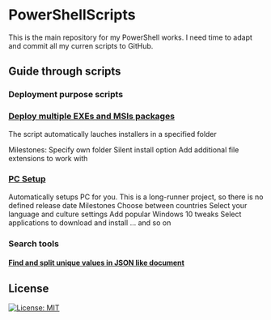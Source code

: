 # PowerShellScripts
This is the main repository for my PowerShell works. I need time to adapt and commit all my curren scripts to GitHub.
## Guide through scripts
### Deployment purpose scripts
### [Deploy multiple EXEs and MSIs packages](/UpToDate/DeployExeAndMsi.ps1)
The script automatically lauches installers in a specified folder

Milestones:
Specify own folder
Silent install option
Add additional file extensions to work with

### [PC Setup](/UpToDate/ChangeTimeNameCulture.ps1)
Automatically setups PC for you. This is a long-runner project, so there is no defined release date
Milestones
Choose between countries
Select your language and culture settings
Add popular Windows 10 tweaks
Select applications to download and install
... and so on
### Search tools
#### [Find and split unique values in JSON like document](/UpToDate/Text%20Sort/FindAndSplitUnique.ps1)
## License
[![License: MIT](https://img.shields.io/badge/License-MIT-yellow.svg)](https://opensource.org/licenses/MIT)
